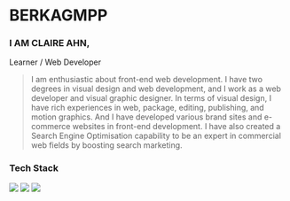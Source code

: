 # BERKAGMPP
### I AM CLAIRE AHN,
Learner / Web Developer

> I am enthusiastic about front-end web development.
I have two degrees in visual design and web development, and I work as a web developer and visual graphic designer.
In terms of visual design, I have rich experiences in web, package, editing, publishing, and motion graphics. 
And I have developed various brand sites and e-commerce websites in front-end development.
I have also created a Search Engine Optimisation capability to be an expert in commercial web fields by boosting search marketing.

### Tech Stack
<a href="#"><img src="https://img.shields.io/badge/Adobe%20Photoshop-31A8FF?style=flat-square&logo=Adobe%20Photoshop&logoColor=white"/></a>
<a href="#"><img src="https://img.shields.io/badge/Adobe%20After%20Effects-9999FF?style=flat-square&logo=Adobe%20After%20Effects&logoColor=white"/></a>
<a href="#"><img src="https://img.shields.io/badge/Adobe%20XD-#FF61F6?style=flat-square&logo=Adobe%20XD&logoColor=white"/></a>
